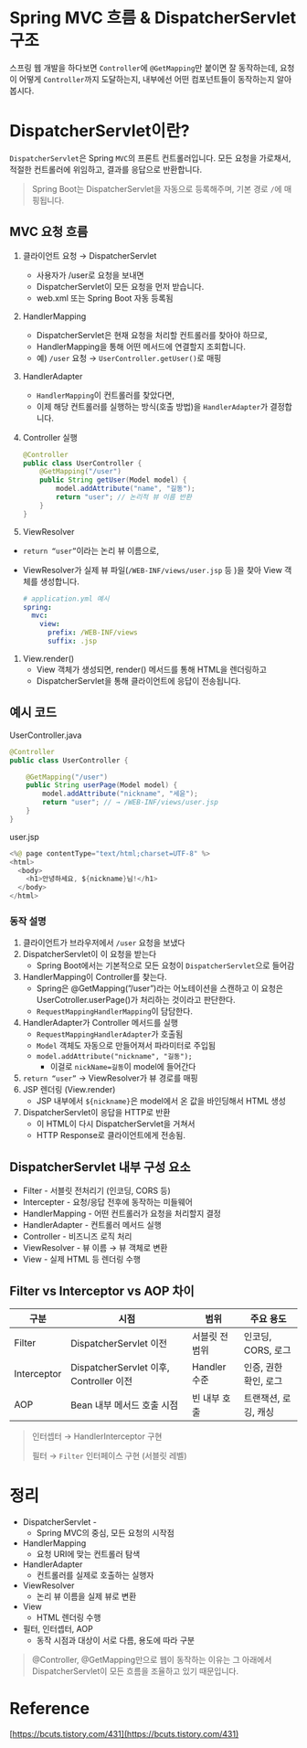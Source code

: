 # Spring MVC 흐름 & DispatcherServlet 구조

스프링 웹 개발을 하다보면 `Controller`에 `@GetMapping`만 붙이면 잘 동작하는데,
요청이 어떻게 `Controller`까지 도달하는지, 내부에선 어떤 컴포넌트들이 동작하는지 알아봅시다.

# DispatcherServlet이란?

`DispatcherServlet`은 Spring `MVC`의 프론트 컨트롤러입니다.
모든 요청을 가로채서, 적절한 컨트롤러에 위임하고, 결과를 응답으로 반환합니다.

> Spring Boot는 DispatcherServlet을 자동으로 등록해주며, 기본 경로 `/`에 매핑됩니다.
> 

## MVC 요청 흐름

1. 클라이언트 요청 → DispatcherServlet
    - 사용자가 /user로 요청을 보내면
    - DispatcherServlet이 모든 요청을 먼저 받습니다.
    - web.xml 또는 Spring Boot 자동 등록됨
2. HandlerMapping
    - DispatcherServlet은 현재 요청을 처리할 컨트롤러를 찾아야 하므로,
    - HandlerMapping을 통해 어떤 메서드에 연결할지 조회합니다.
    - 예) `/user` 요청 → `UserController.getUser()`로 매핑
3. HandlerAdapter
    - `HandlerMapping`이 컨트롤러를 찾았다면,
    - 이제 해당 컨트롤러를 실행하는 방식(호출 방법)을 `HandlerAdapter`가 결정합니다.
4. Controller 실행
    
    ```java
    @Controller
    public class UserController {
        @GetMapping("/user")
        public String getUser(Model model) {
            model.addAttribute("name", "길동");
            return "user"; // 논리적 뷰 이름 반환
        }
    }
    ```
    
5. ViewResolver
- `return “user”`이라는 논리 뷰 이름으로,
- ViewResolver가 실제 뷰 파일(`/WEB-INF/views/user.jsp` 등 )을 찾아 View 객체를 생성합니다.
    
    ```yaml
    # application.yml 예시
    spring:
      mvc:
        view:
          prefix: /WEB-INF/views
          suffix: .jsp
    ```
    
1. View.render()
    - View 객체가 생성되면, render() 메서드를 통해 HTML을 렌더링하고
    - DispatcherServlet을 통해 클라이언트에 응답이 전송됩니다.

## 예시 코드

UserController.java

```java
@Controller
public class UserController {

    @GetMapping("/user")
    public String userPage(Model model) {
        model.addAttribute("nickname", "세윤");
        return "user"; // → /WEB-INF/views/user.jsp
    }
}
```

user.jsp

```java
<%@ page contentType="text/html;charset=UTF-8" %>
<html>
  <body>
    <h1>안녕하세요, ${nickname}님!</h1>
  </body>
</html>
```

### 동작 설명

1. 클라이언트가 브라우저에서 `/user` 요청을 보냈다
2. DispatcherServlet이 이 요청을 받는다
    - Spring Boot에서는 기본적으로 모든 요청이 `DispatcherServlet`으로 들어감
3. HandlerMapping이 Controller를 찾는다.
    - Spring은 @GetMapping(”/user”)라는 어노테이션을 스캔하고
    이 요청은 UserCotroller.userPage()가 처리하는 것이라고 판단한다.
    - `RequestMappingHandlerMapping`이 담담한다.
4. HandlerAdapter가 Controller 메서드를 실행
    - `RequestMappingHandlerAdapter`가 호출됨
    - `Model` 객체도 자동으로 만들어져서 파라미터로 주입됨
    - `model.addAttribute("nickname", "길동");`
        - 이걸로 `nickName=길동`이 model에 들어간다
5. `return “user”` → ViewResolver가 뷰 경로를 매핑
6. JSP 렌더링 (View.render)
    - JSP 내부에서 `${nickname}`은 model에서 온 값을 바인딩해서 HTML 생성
7. DispatcherServlet이 응답을 HTTP로 반환
    - 이 HTML이 다시 DispatcherServlet을 거쳐서
    - HTTP Response로 클라이언트에게 전송됨.

## DispatcherServlet 내부 구성 요소

- Filter - 서블릿 전처리기 (인코딩, CORS 등)
- Intercepter - 요청/응답 전후에 동작하는 미들웨어
- HandlerMapping - 어떤 컨트롤러가 요청을 처리할지 결정
- HandlerAdapter - 컨트롤러 메서드 실행
- Controller - 비즈니즈 로직 처리
- ViewResolver - 뷰 이름 → 뷰 객체로 변환
- View - 실제 HTML 등 렌더링 수행

## Filter vs Interceptor vs AOP 차이

| 구분 | 시점 | 범위 | 주요 용도 |
| --- | --- | --- | --- |
| Filter | DispatcherServlet 이전 | 서블릿 전 범위 | 인코딩, CORS, 로그 |
| Interceptor | DispatcherServlet 이후, Controller 이전 | Handler 수준 | 인증, 권한 확인, 로그 |
| AOP | Bean 내부 메서드 호출 시점 | 빈 내부 호출 | 트랜잭션, 로깅, 캐싱 |

> 인터셉터 → HandlerInterceptor 구현
> 
> 
> 필터 →  `Filter` 인터페이스 구현 (서블릿 레벨)
> 

# 정리

- DispatcherServlet -
    - Spring MVC의 중심, 모든 요청의 시작점
- HandlerMapping
    - 요청 URI에 맞는 컨트롤러 탐색
- HandlerAdapter
    - 컨트롤러를 실제로 호출하는 실행자
- ViewResolver
    - 논리 뷰 이름을 실제 뷰로 변환
- View
    - HTML 렌더링 수행
- 필터, 인터셉터, AOP
    - 동작 시점과 대상이 서로 다름, 용도에 따라 구분

> @Controller, @GetMapping만으로 웹이 동작하는 이유는
그 아래에서 DispatcherServlet이 모든 흐름을 조율하고 있기 때문입니다.
> 

# Reference

[https://bcuts.tistory.com/431](https://bcuts.tistory.com/431)

